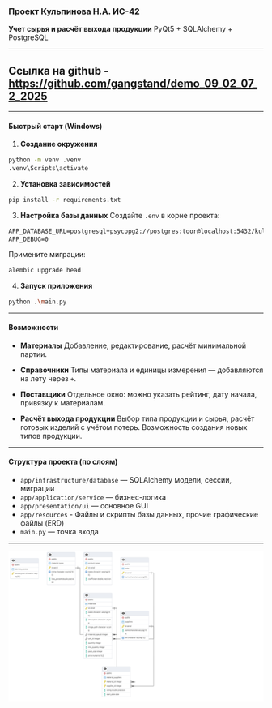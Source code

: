 ### Проект Кульпинова Н.А. ИС-42

**Учет сырья и расчёт выхода продукции**
PyQt5 + SQLAlchemy + PostgreSQL

---

## Ссылка на github - https://github.com/gangstand/demo_09_02_07_2_2025

---

#### Быстрый старт (Windows)

1. **Создание окружения**

```bash
python -m venv .venv
.venv\Scripts\activate
```

2. **Установка зависимостей**

```bash
pip install -r requirements.txt
```

3. **Настройка базы данных**
   Создайте `.env` в корне проекта:

```
APP_DATABASE_URL=postgresql+psycopg2://postgres:toor@localhost:5432/kulpinov
APP_DEBUG=0
```

Примените миграции:

```bash
alembic upgrade head
```

4. **Запуск приложения**

```bash
python .\main.py
```

---

#### Возможности

* **Материалы**
  Добавление, редактирование, расчёт минимальной партии.

* **Справочники**
  Типы материала и единицы измерения — добавляются на лету через `+`.

* **Поставщики**
  Отдельное окно: можно указать рейтинг, дату начала, привязку к материалам.

* **Расчёт выхода продукции**
  Выбор типа продукции и сырья, расчёт готовых изделий с учётом потерь.
  Возможность создания новых типов продукции.

---

#### Структура проекта (по слоям)

* `app/infrastructure/database` — SQLAlchemy модели, сессии, миграции
* `app/application/service` — бизнес-логика
* `app/presentation/ui` — основное GUI
* `app/resources` - Файлы и скрипты базы данных, прочие графические файлы (ERD)
* `main.py` — точка входа

---

![ERD](/app/resources/database/ERD.png)